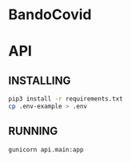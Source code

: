 # BandoCovid


# API

## INSTALLING

```sh
pip3 install -r requirements.txt
cp .env-example > .env
```

## RUNNING

```sh
gunicorn api.main:app
```